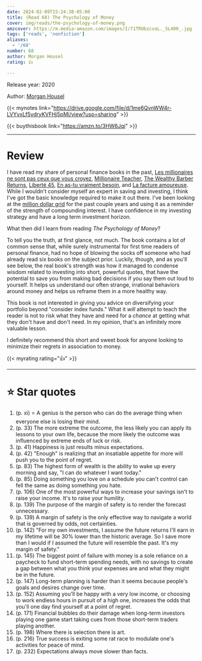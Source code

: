 ```yaml
---
date: 2024-02-09T15:24:38-05:00
title: (Read 68) The Psychology of Money
cover: img/reads/the-psychology-of-money.png
amzcover: https://m.media-amazon.com/images/I/71TRUbzcvaL._SL400_.jpg
tags: ['reads', 'nonfiction']
aliases:
  - '/68'
number: 68
author: Morgan Housel
rating: 👍

---
```


Release year: 2020

Author: [Morgan Housel](https://www.morganhousel.com/)

{{< mynotes link="https://drive.google.com/file/d/1me6QvnWW4r-LVYvxLf5vdryKVFHj5pMi/view?usp=sharing" >}}

{{< buythisbook link="https://amzn.to/3HW6Jqi" >}}

---

# Review

I have read my share of personal finance books in the past, [Les
millionaires ne sont pas ceux que vous croyez](/4), [Millionaire
Teacher](/5), [The Wealthy Barber Returns](/6), [Liberté 45](/7), [En
as-tu vraiment besoin](/8), and [La facture amoureuse](/10). While I
wouldn't consider myself an expert in saving and investing, I think I've
got the basic knowledge required to make it out there. I've been looking
at the [million dollar grid](/million) for the past couple years and
using it as a reminder of the strength of compounding interest. I have
confidence in my investing strategy and have a long term investment
horizon.

What then did I learn from reading *The Psychology of Money*?

To tell you the truth, at first glance, not much. The book contains a
lot of common sense that, while surely instrumental for first time
readers of personal finance, had no hope of blowing the socks off
someone who had already read six books on the subject prior. Luckily,
though, and as you'll see below, the real book's strength was how it
managed to condense wisdom related to investing into short, powerful
quotes, that have the potential to save you from making bad decisions if
you say them out loud to yourself. It helps us understand our often strange, irrational behaviors around money and helps us reframe them in a more healthy way.

This book is not interested in giving you advice on diversifying your
portfolio beyond "consider index funds." What it *will* attempt to teach
the reader is not to risk what they have and need for a *chance* at
getting what they don't have and don't need. In my opinion, that's an
infinitely more valuable lesson.

I definitely recommend this short and sweet book for anyone looking to minimize their
regrets in association to money.

{{< myrating rating="👍" >}}

---

# :star: Star quotes

1. (p. xi) :star: A genius is the person who can do the average thing when
   everyone else is losing their mind.
1. (p. 33) The more extreme the outcome, the less likely you can apply
   its lessons to your own life, because the more likely the outcome was
   influenced by extreme ends of luck or risk.
1. (p. 41) Happiness is just results minus expectations.
1. (p. 42) "Enough" is realizing that an insatiable appetite for more
   will push you to the point of regret.
1. (p. 83) The highest form of wealth is the ability to wake up every
   morning and say, "I can do whatever I want today."
1. (p. 85) Doing something you love on a schedule you can't control can
   fell the same as doing something you hate.
1. (p. 106) One of the most powerful ways to increase your savings isn't
   to raise your income. It's to raise your humility.
1. (p. 139) The purpose of the margin of safety is to render the
   forecast unnecessary.
1. (p. 139) A margin of safety is the only effective way to navigate a
   world that is governed by odds, not certainties.
1. (p. 142) "For my own investments, I assume the future returns I'll
   earn in my lifetime will be 30% lower than the historic average. So I
   save more than I would if I assumed the future will resemble the
   past. It's my margin of safety."
1. (p. 145) The biggest point of failure with money is a sole reliance
   on a paycheck to fund short-term spending needs, with no savings to
   create a gap between what you think your expenses are and what they
   might be in the future.
1. (p. 147) Long-term planning is harder than it seems because people's
   goals and desires change over time.
1. (p. 152) Assuming you'll be happy with a very low income, or choosing
   to work endless hours in pursuit of a high one, increases the odds
   that you'll one day find yourself at a point of regret.
1. (p. 171) Financial bubbles do their damage when long-term investors
   playing one game start taking cues from those short-term traders
   playing another.
1. (p. 198) Where there is selection there is art.
1. (p. 216) True success is exiting some rat race to modulate one's
   activities for peace of mind.
1. (p. 232) Expectations always move slower than facts.
